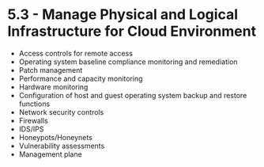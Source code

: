 # 5.3 - Manage Physical and Logical Infrastructure for Cloud Environment

- Access controls for remote access
- Operating system baseline compliance monitoring and remediation
- Patch management
- Performance and capacity monitoring
- Hardware monitoring
- Configuration of host and guest operating system backup and restore functions
- Network security controls
- Firewalls
- IDS/IPS
- Honeypots/Honeynets
- Vulnerability assessments
- Management plane
